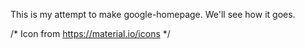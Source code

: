 This is my attempt to make google-homepage. We'll see how it goes.

/* Icon from https://material.io/icons */